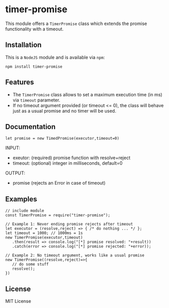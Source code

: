# timer-promise
This module offers a `TimerPromise` class which extends the promise functionality with a timeout.

## Installation
This is a `NodeJS` module and is available via `npm`:

`npm install timer-promise`

## Features
- The `TimerPromise` class allows to set a maximum execution time (in ms) via `timeout` parameter.
- If no timeout argument provided (or timeout <= 0), the class will behave just as a usual promise and no timer will be used.

## Documentation
```
let promise = new TimedPromise(executor,timeout=0)
```
INPUT:
- exeutor: (required) promise function with resolve+reject
- timeout: (optional) integer in milliseconds, default=0

OUTPUT:
- promise (rejects an Error in case of timeout)

## Examples
```
// include module
const TimerPromise = require("timer-promise");

// Example 1: Never ending promise rejects after timeout
let executor = (resolve,reject) => { /* do nothing ... */ };
let timeout = 1000; // 1000ms = 1s
new TimerPromise(executor,timeout)
   .then(result => console.log("[*] promise resolved: "+result))
   .catch(error => console.log("[*] promise rejected: "+error));

// Example 2: No timeout argument, works like a usual promise
new TimerPromise((resolve,reject)=>{
   // do some stuff
   resolve();
})
```

## License
MIT License
